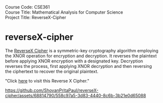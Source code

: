 Course Code: CSE361         
Course Title: Mathematical Analysis for Computer Science               
Project Title: ReverseX-Cipher        
    

# reverseX-cipher 
The [ReverseX Cipher](https://reverse-x-cipher-by-shovan-prita-paul.netlify.app/) is a symmetric-key cryptography algorithm employing the XNOR operation for encryption and decryption. It reverses the plaintext before applying XNOR encryption with a designated key. Decryption reverses the process, first applying XNOR decryption and then reversing the ciphertext to recover the original plaintext.

"Click [here](https://reverse-x-cipher-by-shovan-prita-paul.netlify.app/) to visit this Reverse X Cipher."












https://github.com/ShovanPritaPaul/reverseX-cipher/assets/68814790/558c97a5-3d83-4440-8c6b-3b21e0d65088
